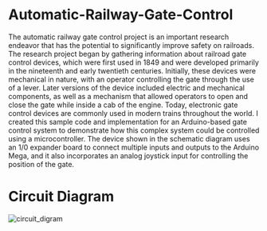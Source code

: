 # Automatic-Railway-Gate-Control
The automatic railway gate control project is an important research endeavor that has the potential to significantly improve safety on railroads. The research project began by gathering information about railroad gate control devices, which were first used in 1849 and were developed primarily in the nineteenth and early twentieth centuries. Initially, these devices were mechanical in nature, with an operator controlling the gate through the use of a lever. Later versions of the device included electric and mechanical components, as well as a mechanism that allowed operators to open and close the gate while inside a cab of the engine. Today, electronic gate control devices are commonly used in modern trains throughout the world. I created this sample code and implementation for an Arduino-based gate control system to demonstrate how this complex system could be controlled using a microcontroller. The device shown in the schematic diagram uses an 1/0 expander board to connect multiple inputs and outputs to the Arduino Mega, and it also incorporates an analog joystick input for controlling the position of the gate.<br>
# Circuit Diagram
![circuit_digram](https://user-images.githubusercontent.com/88074892/206443502-339258dc-5d06-4695-b595-e7cc83c61b0d.jpg)
